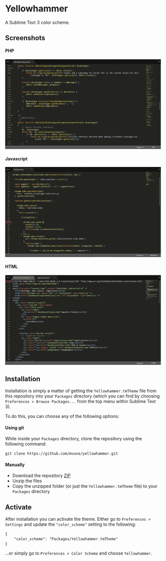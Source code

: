 # Yellowhammer

A Sublime Text 3 color scheme.

## Screenshots

#### PHP

![PHP example](screenshots/php.PNG)

#### Javascript

![Javascript example](screenshots/js.PNG)

#### HTML

![HTML example](screenshots/html.PNG)

## Installation

Installation is simply a matter of getting the `Yellowhammer.tmTheme` file from this repository into your `Packages` directory (which you can find by choosing `Preferences > Browse Packages...` from the top menu within Sublime Text 3).

To do this, you can choose any of the following options:

#### Using git

While inside your `Packages` directory, clone the repository using the following command:
```
git clone https://github.com/mvune/yellowhammer.git
```

#### Manually

* Download the repository [ZIP](https://github.com/mvune/yellowhammer/archive/master.zip)
* Unzip the files
* Copy the unzipped folder (or just the `Yellowhammer.tmTheme` file) to your `Packages` directory

## Activate

After installation you can activate the theme. Either go to `Preferences > Settings` and update the `"color_scheme"` setting to the following:
```
{
    "color_scheme": "Packages/Yellowhammer.tmTheme"
}
```
...or simply go to `Preferences > Color Scheme` and choose `Yellowhammer`.
